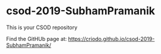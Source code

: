 # csod-2019-SubhamPramanik
This is your CSOD repository

Find the GitHUb page at: https://criodo.github.io/csod-2019-SubhamPramanik/
